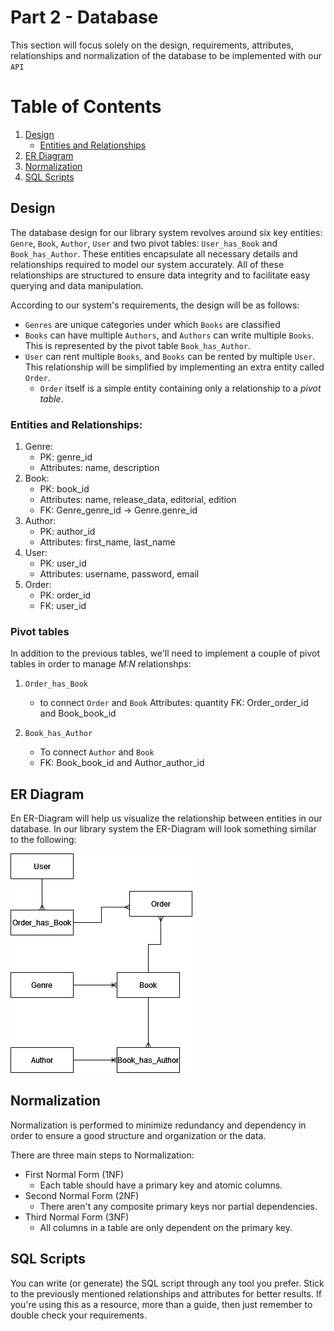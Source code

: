 # Part 2 - Database

This section will focus solely on the design, requirements, attributes, relationships and normalization of the database to be implemented with our `API`

# Table of Contents

1. [Design](#design)
    - [Entities and Relationships](#entities-and-relationships)
2. [ER Diagram](#er-diagram)
3. [Normalization](#normalization)
4. [SQL Scripts](#sql-scripts)

## Design


The database design for our library system revolves around six key entities: `Genre`, `Book`, `Author`, `User` and two pivot tables: `User_has_Book` and `Book_has_Author`. These entities encapsulate all necessary details and relationships required to model our system accurately. All of these relationships are structured to ensure data integrity and to facilitate easy querying and data manipulation.

According to our system's requirements, the design will be as follows:

- `Genres` are unique categories under which `Books` are classified
- `Books` can have multiple `Authors`, and `Authors` can write multiple `Books`. This is represented by the pivot table `Book_has_Author`.
- `User` can rent multiple `Books`, and `Books` can be rented by multiple `User`. This relationship will be simplified by implementing an extra entity called `Order`. 
    - `Order` itself is a simple entity containing only a relationship to a *pivot table*.

### Entities and Relationships:

1. Genre:
    - PK: genre_id
    - Attributes: name, description
2. Book:
    - PK: book_id
    - Attributes: name, release_data, editorial, edition
    - FK: Genre_genre_id -> Genre.genre_id
3. Author:
    - PK: author_id
    - Attributes: first_name, last_name
4. User:
    - PK: user_id
    - Attributes: username, password, email
5. Order:
    - PK: order_id
    - FK: user_id

### Pivot tables

In addition to the previous tables, we'll need to implement a couple of pivot tables in order to manage *M:N* relationshps:

1. `Order_has_Book` 
    - to connect `Order` and `Book`
    Attributes: quantity
    FK: Order_order_id and Book_book_id

2. `Book_has_Author`
    - To connect `Author` and `Book`
    - FK: Book_book_id and Author_author_id

## ER Diagram

En ER-Diagram will help us visualize the relationship between entities in our database. In our library system the ER-Diagram will look something similar to the following:

![bookstoreER](./img/bookstoreER.png)


## Normalization

Normalization is performed to minimize redundancy and dependency in order to ensure a good structure and organization or the data. 

There are three main steps to Normalization:

- First Normal Form (1NF)
    - Each table should have a primary key and atomic columns.
- Second Normal Form (2NF)
    - There aren't any composite primary keys nor partial dependencies.
- Third Normal Form (3NF)
    - All columns in a table are only dependent on the primary key.

## SQL Scripts

You can write (or generate) the SQL script through any tool you prefer. Stick to the previously mentioned relationships and attributes for better results. If you're using this as a resource, more than a guide, then just remember to double check your requirements.

